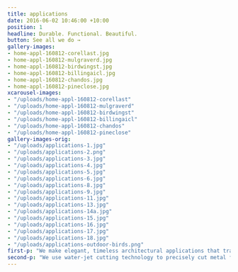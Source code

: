 ```yaml
---
title: applications
date: 2016-06-02 10:46:00 +10:00
position: 1
headline: Durable. Functional. Beautiful.
button: See all we do →
gallery-images:
- home-appl-160812-corellast.jpg
- home-appl-160812-mulgraverd.jpg
- home-appl-160812-birdwingst.jpg
- home-appl-160812-billingaicl.jpg
- home-appl-160812-chandos.jpg
- home-appl-160812-pineclose.jpg
xcarousel-images:
- "/uploads/home-appl-160812-corellast"
- "/uploads/home-appl-160812-mulgraverd"
- "/uploads/home-appl-160812-birdwingst"
- "/uploads/home-appl-160812-billingaicl"
- "/uploads/home-appl-160812-chandos"
- "/uploads/home-appl-160812-pineclose"
gallery-images-orig:
- "/uploads/applications-1.jpg"
- "/uploads/applications-2.png"
- "/uploads/applications-3.jpg"
- "/uploads/applications-4.jpg"
- "/uploads/applications-5.jpg"
- "/uploads/applications-6.jpg"
- "/uploads/applications-8.jpg"
- "/uploads/applications-9.jpg"
- "/uploads/applications-11.jpg"
- "/uploads/applications-13.jpg"
- "/uploads/applications-14a.jpg"
- "/uploads/applications-15.jpg"
- "/uploads/applications-16.jpg"
- "/uploads/applications-17.jpg"
- "/uploads/applications-18.jpg"
- "/uploads/applications-outdoor-birds.png"
first-p: "We make elegant, timeless architectural applications that transform your living space and blend into your surroundings. From screens, panels, gates and letterboxes, to signage, wall art and garden sculpture, our metalworks are weatherproof, durable, functional and beautiful."
second-p: "We use water-jet cutting technology to precisely cut metal from business card to wall sizes, in a range of materials and any colour you want. Which means you’ll be limited only by what you can think of. Our products are proudly designed and built in our Cairns workshop."
---
```

